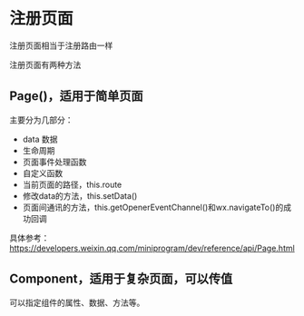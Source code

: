 # 注册页面

注册页面相当于注册路由一样

注册页面有两种方法

## Page()，适用于简单页面

主要分为几部分：

* data 数据
* 生命周期
* 页面事件处理函数
* 自定义函数
* 当前页面的路径，this.route
* 修改data的方法，this.setData()
* 页面间通讯的方法，this.getOpenerEventChannel()和wx.navigateTo()的成功回调

具体参考：<https://developers.weixin.qq.com/miniprogram/dev/reference/api/Page.html>

## Component，适用于复杂页面，可以传值

可以指定组件的属性、数据、方法等。

